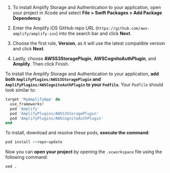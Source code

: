 <amplify-block-switcher>

<amplify-block name="Swift Package Manager">

1. To install Amplify Storage and Authentication to your application, open your project in Xcode and select **File > Swift Packages > Add Package Dependency**.

2. Enter the Amplify iOS GitHub repo URL (`https://github.com/aws-amplify/amplify-ios`) into the search bar and click **Next**.

3. Choose the first rule, **Version**, as it will use the latest compatible version and click **Next**.

4. Lastly, choose **AWSS3StoragePlugin**, **AWSCognitoAuthPlugin**, and **Amplify**. Then click Finish.

</amplify-block>

<amplify-block name="CocoaPods">

To install the Amplify Storage and Authentication to your application, **add both `AmplifyPlugins/AWSS3StoragePlugin` and `AmplifyPlugins/AWSCognitoAuthPlugin` to your `Podfile`**.  Your `Podfile` should look similar to:

```ruby
target 'MyAmplifyApp' do
  use_frameworks!
  pod 'Amplify'
  pod 'AmplifyPlugins/AWSS3StoragePlugin'
  pod 'AmplifyPlugins/AWSCognitoAuthPlugin'
end
```

To install, download and resolve these pods, **execute the command**:

```ruby
pod install --repo-update
```

Now you can **open your project** by opening the `.xcworkspace` file using the following command:

```ruby
xed .
```

</amplify-block>

</amplify-block-switcher>